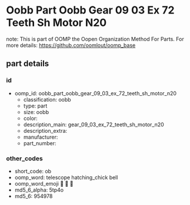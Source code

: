 # Oobb Part Oobb Gear 09 03 Ex 72 Teeth Sh Motor N20  

note: This is part of OOMP the Oopen Organization Method For Parts. For more details: https://github.com/oomlout/oomp_base

##  part details





### id
* oomp_id: oobb_part_oobb_gear_09_03_ex_72_teeth_sh_motor_n20
  * classification: oobb
  * type: part
  * size: oobb
  * color: 
  * description_main: gear_09_03_ex_72_teeth_sh_motor_n20
  * description_extra: 
  * manufacturer: 
  * part_number: 

### other_codes
* short_code: ob
* oomp_word: telescope hatching_chick bell
* oomp_word_emoji :telescope: :hatching_chick: :bell:
* md5_6_alpha: 5tp4o
* md5_6: 954978